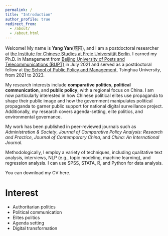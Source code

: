 ```yaml
---
permalink: /
title: "Introduction"
author_profile: true
redirect_from: 
  - /about/
  - /about.html
---
```


Welcome! My name is **Yang Yan**(燕阳), and I am a postdoctoral researcher at [the Institute for Chinese Studies at Freie Universität Berlin](https://www.geschkult.fu-berlin.de/e/oas/sinologie/index.html). I earned my Ph.D. in Management from [Beijing University of Posts and Telecommunications (BUPT)](https://www.bupt.edu.cn/) in July 2021 and served as a postdoctoral fellow at [the School of Public Policy and Management](https://www.sppm.tsinghua.edu.cn/), Tsinghua University, from 2021 to 2023.

My research interests include **comparative politics**, **political communication**, and **public policy**, with a regional focus on China. I am now particularly interested in how Chinese political elites use propaganda to shape their public image and how the government manipulates political propaganda to garner public support for national digital surveillance project. Additionally, my research covers agenda-setting, elite politics, and environmental governance.

My work has been published in peer-reviewed journals such as _Administration & Society_, _Journal of Comparative Policy Analysis: Research and Practice_, _Journal of Contemporary China_, and _China: An International Journal_.

Methodologically, I employ a variety of techniques, including qualitative text analysis, interviews, NLP (e.g., topic modeling, machine learning), and regression analysis. I can use SPSS, STATA, R, and Python for data analysis.

You can download my CV here.

Interest
======

* Authoritarian politics
* Political communication
* Elites politics
* Agenda setting
* Digital transformation
